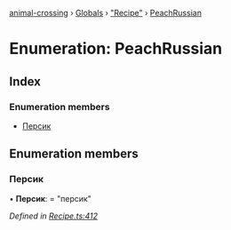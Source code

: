 [animal-crossing](../README.md) › [Globals](../globals.md) › ["Recipe"](../modules/_recipe_.md) › [PeachRussian](_recipe_.peachrussian.md)

# Enumeration: PeachRussian

## Index

### Enumeration members

* [Персик](_recipe_.peachrussian.md#персик)

## Enumeration members

###  Персик

• **Персик**: = "персик"

*Defined in [Recipe.ts:412](https://github.com/Norviah/animal-crossing/blob/ac736df/module/types/Recipe.ts#L412)*
